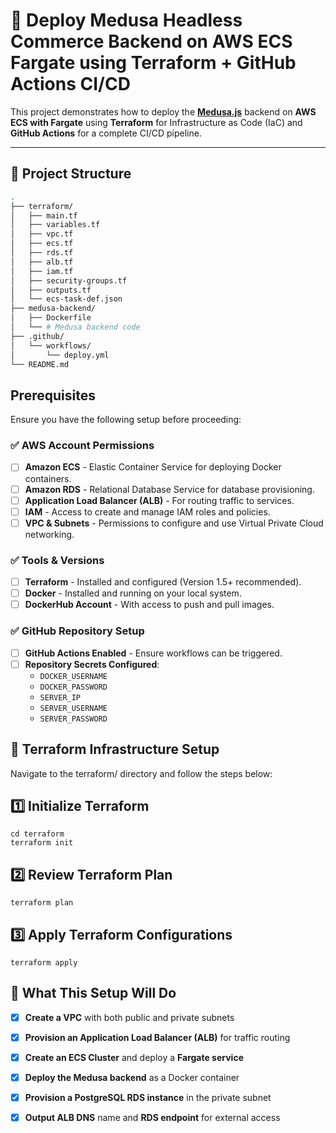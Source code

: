 # 🚀 Deploy Medusa Headless Commerce Backend on AWS ECS Fargate using Terraform + GitHub Actions CI/CD

This project demonstrates how to deploy the **[Medusa.js](https://docs.medusajs.com/deployments/server/general-guide/)** backend on **AWS ECS with Fargate** using **Terraform** for Infrastructure as Code (IaC) and **GitHub Actions** for a complete CI/CD pipeline.

---

## 📁 Project Structure

```bash
.
├── terraform/
│   ├── main.tf
│   ├── variables.tf
│   ├── vpc.tf
│   ├── ecs.tf
│   ├── rds.tf
│   ├── alb.tf
│   ├── iam.tf
│   ├── security-groups.tf
│   ├── outputs.tf
│   └── ecs-task-def.json
├── medusa-backend/
│   ├── Dockerfile
│   └── # Medusa backend code
├── .github/
│   └── workflows/
│       └── deploy.yml
└── README.md
```

## Prerequisites

Ensure you have the following setup before proceeding:

### ✅ AWS Account Permissions

- [ ] **Amazon ECS** - Elastic Container Service for deploying Docker containers.
- [ ] **Amazon RDS** - Relational Database Service for database provisioning.
- [ ] **Application Load Balancer (ALB)** - For routing traffic to services.
- [ ] **IAM** - Access to create and manage IAM roles and policies.
- [ ] **VPC & Subnets** - Permissions to configure and use Virtual Private Cloud networking.

### ✅ Tools & Versions

- [ ] **Terraform** - Installed and configured (Version 1.5+ recommended).
- [ ] **Docker** - Installed and running on your local system.
- [ ] **DockerHub Account** - With access to push and pull images.

### ✅ GitHub Repository Setup

- [ ] **GitHub Actions Enabled** - Ensure workflows can be triggered.
- [ ] **Repository Secrets Configured**:
  - `DOCKER_USERNAME`
  - `DOCKER_PASSWORD`
  - `SERVER_IP`
  - `SERVER_USERNAME`
  - `SERVER_PASSWORD`


## 🧱 Terraform Infrastructure Setup
Navigate to the terraform/ directory and follow the steps below:

## 1️⃣ Initialize Terraform
```
cd terraform
terraform init
```
## 2️⃣ Review Terraform Plan
```
terraform plan
```
## 3️⃣ Apply Terraform Configurations
```
terraform apply
```
## 🚀 What This Setup Will Do

- [x] **Create a VPC** with both public and private subnets
- [x] **Provision an Application Load Balancer (ALB)** for traffic routing
- [x] **Create an ECS Cluster** and deploy a **Fargate service**
- [x] **Deploy the Medusa backend** as a Docker container
- [x] **Provision a PostgreSQL RDS instance** in the private subnet
- [x] **Output ALB DNS** name and **RDS endpoint** for external access

